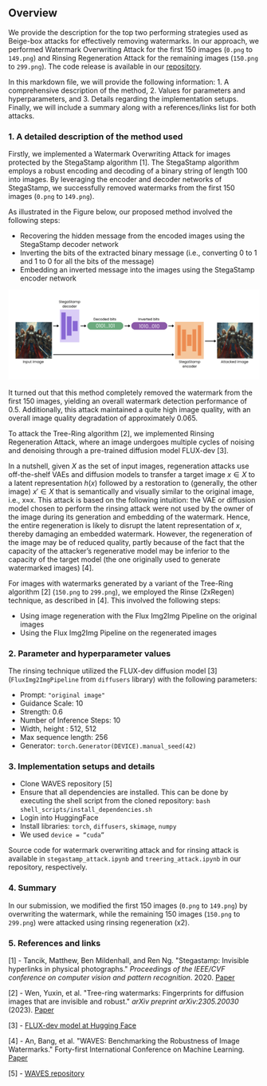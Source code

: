 ## Overview 

We provide the description for the top two performing strategies used as Beige-box attacks for effectively removing watermarks. In our approach, we performed Watermark Overwriting Attack for the first 150 images (`0.png` to `149.png`) and Rinsing Regeneration Attack for the remaining images (`150.png` to `299.png`). The code release is available in our [repository](https://github.com/leiluk1/erasing-the-invisible-beige-box).

In this markdown file, we will provide the following information: 1. A comprehensive description of the method, 2. Values for parameters and hyperparameters, and 3. Details regarding the implementation setups. Finally, we will include a summary along with a references/links list for both attacks.

### 1. A detailed description of the method used

Firstly, we implemented a Watermark Overwriting Attack for images protected by the StegaStamp algorithm [1]. The StegaStamp algorithm employs a robust encoding and decoding of a binary string of length 100 into images. By leveraging the encoder and decoder networks of StegaStamp, we successfully removed watermarks from the first 150 images (`0.png` to `149.png`). 

As illustrated in the Figure below, our proposed method involved the following steps:
- Recovering the hidden message from the encoded images using the StegaStamp decoder network
- Inverting the bits of the extracted binary message (i.e., converting 0 to 1 and 1 to 0 for all the bits of the message)
- Embedding an inverted message into the images using the StegaStamp encoder network

![StegaStamp watermark overwriting attack](./assets/method_1.png)

It turned out that this method completely removed the watermark from the first 150 images, yielding an overall watermark detection performance of 0.5. Additionally, this attack maintained a quite high image quality, with an overall image quality degradation of approximately 0.065.

To attack the Tree-Ring algorithm [2], we implemented Rinsing Regeneration Attack, where an image undergoes multiple cycles of noising and denoising through a pre-trained diffusion model FLUX-dev [3].

In a nutshell, given $X$ as the set of input images, regeneration attacks use off-the-shelf VAEs and diffusion models to transfer a target image $x ∈ X$ to a latent representation $h(x)$ followed by a restoration to (generally, the other image) $x′ \in X$ that is semantically and visually similar to the original image, i.e., x≈x. This attack is based on the following intuition: the VAE or diffusion model chosen to perform the rinsing attack were not used by the owner of the image during its generation and embedding of the watermark. Hence, the entire regeneration is likely to disrupt the latent representation of $x$, thereby damaging an embedded watermark. However, the regeneration of the image may be of reduced quality, partly because of the fact that the capacity of the attacker’s regenerative model may be  inferior to the capacity of the target model (the one originally used to generate watermarked images) [4]. 

For images with watermarks generated by a variant of the Tree-Ring algorithm [2] (`150.png` to `299.png`), we employed the Rinse (2xRegen) technique, as described in [4]. This involved the following steps:
- Using image regeneration with the Flux Img2Img Pipeline on the original images
- Using the Flux Img2Img Pipeline on the regenerated images

### 2. Parameter and hyperparameter values
The rinsing technique utilized the FLUX-dev diffusion model [3] (`FluxImg2ImgPipeline` from `diffusers` library) with the following parameters:
- Prompt: `"original image"`
- Guidance Scale: 10
- Strength: 0.6
- Number of Inference Steps: 10
- Width, height : 512, 512
- Max sequence length: 256
- Generator: `torch.Generator(DEVICE).manual_seed(42)`

### 3. Implementation setups and details
- Clone WAVES repository [5]
- Ensure that all dependencies are installed. This can be done by executing the shell script from the cloned repository: `bash shell_scripts/install_dependencies.sh`
- Login into HuggingFace
- Install libraries: `torch`, `diffusers`, `skimage`, `numpy`
- We used `device = “cuda”`

Source code for watermark overwriting attack and for rinsing attack is available in `stegastamp_attack.ipynb` and `treering_attack.ipynb` in our repository, respectively.

### 4. Summary
In our submission, we modified the first 150 images (`0.png` to `149.png`) by overwriting the watermark, while the remaining 150 images (`150.png` to `299.png`) were attacked using rinsing regeneration (x2). 

### 5. References and links
[1] - Tancik, Matthew, Ben Mildenhall, and Ren Ng. "Stegastamp: Invisible hyperlinks in physical photographs." *Proceedings of the IEEE/CVF conference on computer vision and pattern recognition*. 2020. [Paper](https://arxiv.org/abs/1904.05343)

[2] - Wen, Yuxin, et al. "Tree-ring watermarks: Fingerprints for diffusion images that are invisible and robust." *arXiv preprint arXiv:2305.20030* (2023). [Paper](https://arxiv.org/abs/2305.20030)

[3] - [FLUX-dev model at Hugging Face](https://huggingface.co/docs/diffusers/main/api/pipelines/flux)

[4] - An, Bang, et al. "WAVES: Benchmarking the Robustness of Image Watermarks." Forty-first International Conference on Machine Learning. [Paper](https://arxiv.org/abs/2401.08573)

[5] -  [WAVES repository](https://github.com/umd-huang-lab/WAVES)
